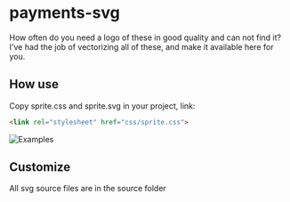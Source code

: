 # payments-svg
How often do you need a logo of these in good quality and can not find it? I've had the job of vectorizing all of these, and make it available here for you.

## How use
Copy sprite.css and sprite.svg in your project, link:

``` html
<link rel="stylesheet" href="css/sprite.css">
```

![Examples](https://lh3.googleusercontent.com/q-PCs4iRT38BUelUAix0TVdNUZUF8Kq5zWk9Nkxomc6CitUXmvRzFSMjjOIsdUR_1lSItif_YwmfOeCIWsQYKQ6IpDXA0sK5NUd6W02ksMc6l5lXQdi0dKdLhWf68BnVso7dnMIP9gJhY6t1FE2hd1wz0-GKGvl7Yslsr8Pu-szs0NmneLksdAYr66Qit6G7H0M0U1Rt5nUoK5xGPeYhrzbfewc9HYXswadmOJKQ43jK80UaD7nmDd7AMxSAReFzVewtIE7fF9bCvClT26ceBQcwCGWOMIi2Z6qWC4ksKnON8ibvqwCWw4G9hbNkqVAoGum_IdzJkIJ1M7J3Jl7olWe6TnfYA7zofkqe3axKuSGZmHx1oa3p_bQe_vwesJUllg0TghJZOb-GcZ0E_8Lg9iMJ38xKSlJpdd30WvlD747r-_aWOX8JxZYWw1-jpyO9DD4r8mg0OEB7QplG87W0FJwfFObcpEFoFjy-NPDpVPO7-wj4A-0Y1UhCkRu6UD5U4SNwu2wuE4ydMgLFoiRlzkEegW_jdY3OBRyEOStG-yuNOcqKm7z_j0FCU6I5427perfgwSmu=w1280-h676)

## Customize
All svg source files are in the source folder
